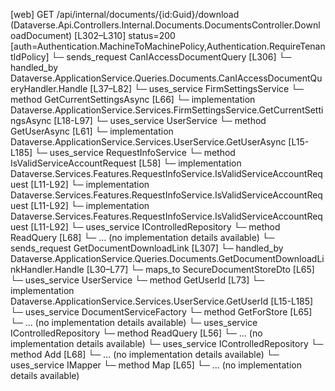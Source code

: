 [web] GET /api/internal/documents/{id:Guid}/download  (Dataverse.Api.Controllers.Internal.Documents.DocumentsController.DownloadDocument)  [L302–L310] status=200 [auth=Authentication.MachineToMachinePolicy,Authentication.RequireTenantIdPolicy]
  └─ sends_request CanIAccessDocumentQuery [L306]
    └─ handled_by Dataverse.ApplicationService.Queries.Documents.CanIAccessDocumentQueryHandler.Handle [L37–L82]
      └─ uses_service FirmSettingsService
        └─ method GetCurrentSettingsAsync [L66]
          └─ implementation Dataverse.ApplicationService.Services.FirmSettingsService.GetCurrentSettingsAsync [L18-L97]
      └─ uses_service UserService
        └─ method GetUserAsync [L61]
          └─ implementation Dataverse.ApplicationService.Services.UserService.GetUserAsync [L15-L185]
      └─ uses_service RequestInfoService
        └─ method IsValidServiceAccountRequest [L58]
          └─ implementation Dataverse.Services.Features.RequestInfoService.IsValidServiceAccountRequest [L11-L92]
          └─ implementation Dataverse.Services.Features.RequestInfoService.IsValidServiceAccountRequest [L11-L92]
          └─ implementation Dataverse.Services.Features.RequestInfoService.IsValidServiceAccountRequest [L11-L92]
      └─ uses_service IControlledRepository<Document>
        └─ method ReadQuery [L68]
          └─ ... (no implementation details available)
  └─ sends_request GetDocumentDownloadLink [L307]
    └─ handled_by Dataverse.ApplicationService.Queries.Documents.GetDocumentDownloadLinkHandler.Handle [L30–L77]
      └─ maps_to SecureDocumentStoreDto [L65]
      └─ uses_service UserService
        └─ method GetUserId [L73]
          └─ implementation Dataverse.ApplicationService.Services.UserService.GetUserId [L15-L185]
      └─ uses_service DocumentServiceFactory
        └─ method GetForStore [L65]
          └─ ... (no implementation details available)
      └─ uses_service IControlledRepository<Document>
        └─ method ReadQuery [L56]
          └─ ... (no implementation details available)
      └─ uses_service IControlledRepository<DocumentAuditLog>
        └─ method Add [L68]
          └─ ... (no implementation details available)
      └─ uses_service IMapper
        └─ method Map [L65]
          └─ ... (no implementation details available)

